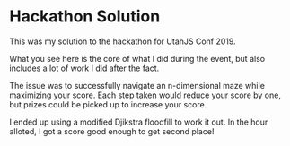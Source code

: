 # Hackathon Solution
This was my solution to the hackathon for UtahJS Conf 2019.

What you see here is the core of what I did during the event, but also includes a lot of work I did after the fact.

The issue was to successfully navigate an n-dimensional maze while maximizing your score.
Each step taken would reduce your score by one, but prizes could be picked up to increase your score.

I ended up using a modified Djikstra floodfill to work it out. In the hour alloted, I got a score good enough to get second place!
